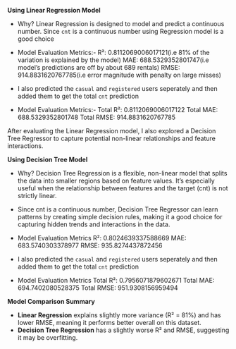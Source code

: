 **Using Linear Regression Model**
- Why? Linear Regression is designed to model and predict a continuous number. Since `cnt` is a continuous number using Regression model is a good choice

- Model Evaluation Metrics:-
    R²: 0.8112069006017121(i.e 81% of the variation is explained by the model)
    MAE: 688.5329352801747(i.e model’s predictions are off by about 689 rentals)
    RMSE: 914.8831620767785(i.e error magnitude with penalty on large misses)

- I also predicted the `casual` and `registered` users seperately and then added them to get the total `cnt` prediction

- Model Evaluation Metrics:-
    Total R²: 0.8112069006017122
    Total MAE: 688.5329352801748
    Total RMSE: 914.8831620767785

After evaluating the Linear Regression model, I also explored a Decision Tree Regressor to capture potential non-linear relationships and feature interactions.

**Using Decision Tree Model**
- Why? Decision Tree Regression is a flexible, non-linear model that splits the data into smaller regions based on feature values. It’s especially useful when the relationship between features and the target (cnt) is not strictly linear. 

- Since cnt is a continuous number, Decision Tree Regressor can learn patterns by creating simple decision rules, making it a good choice for capturing hidden trends and interactions in the data.

- Model Evaluation Metrics
    R²: 0.8024639337588669
    MAE: 683.5740303378977
    RMSE: 935.8274437872456

- I also predicted the `casual` and `registered` users seperately and then added them to get the total `cnt` prediction

- Model Evaluation Metrics
    Total R²: 0.7956071879602671
    Total MAE: 694.7402080528375
    Total RMSE: 951.9308156959494

**Model Comparison Summary**  
- **Linear Regression** explains slightly more variance (R² = 81%) and has lower RMSE, meaning it performs better overall on this dataset.  
- **Decision Tree Regression** has a slightly worse R² and RMSE, suggesting it may be overfitting.  